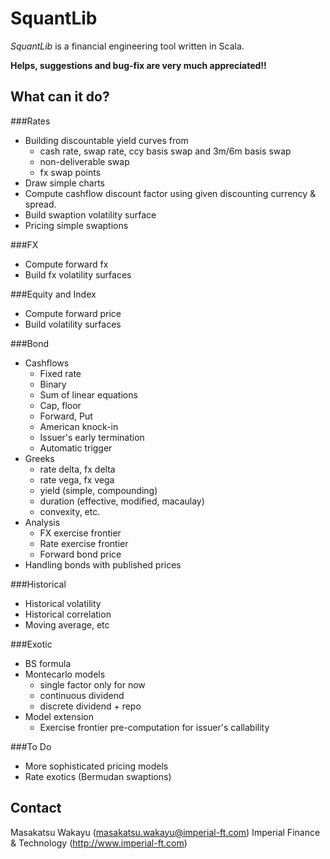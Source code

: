 SquantLib
=========

*SquantLib* is a financial engineering tool written in Scala.

**Helps, suggestions and bug-fix are very much appreciated!!**

## What can it do?
###Rates
* Building discountable yield curves from
  * cash rate, swap rate, ccy basis swap and 3m/6m basis swap
  * non-deliverable swap
  * fx swap points
* Draw simple charts
* Compute cashflow discount factor using given discounting currency & spread.
* Build swaption volatility surface
* Pricing simple swaptions

###FX
* Compute forward fx
* Build fx volatility surfaces

###Equity and Index
* Compute forward price
* Build volatility surfaces

###Bond
* Cashflows
  * Fixed rate
  * Binary
  * Sum of linear equations
  * Cap, floor
  * Forward, Put
  * American knock-in
  * Issuer's early termination
  * Automatic trigger
* Greeks
  * rate delta, fx delta
  * rate vega, fx vega
  * yield (simple, compounding)
  * duration (effective, modified, macaulay)
  * convexity, etc.
* Analysis
  * FX exercise frontier
  * Rate exercise frontier
  * Forward bond price
* Handling bonds with published prices

###Historical
* Historical volatility
* Historical correlation
* Moving average, etc

###Exotic
* BS formula
* Montecarlo models
  * single factor only for now
  * continuous dividend
  * discrete dividend + repo
* Model extension
  * Exercise frontier pre-computation for issuer's callability

###To Do
* More sophisticated pricing models
* Rate exotics (Bermudan swaptions)

## Contact
Masakatsu Wakayu (masakatsu.wakayu@imperial-ft.com)
Imperial Finance & Technology (http://www.imperial-ft.com)
